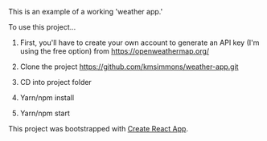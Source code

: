 This is an example of a working 'weather app.'

To use this project...

1. First, you'll have to create your own account to generate an API key (I'm using the free option) from https://openweathermap.org/

2. Clone the project https://github.com/kmsimmons/weather-app.git

3. CD into project folder

4. Yarn/npm install

5. Yarn/npm start

This project was bootstrapped with [Create React App](https://github.com/facebook/create-react-app).
